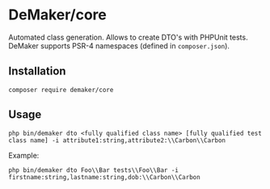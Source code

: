 # DeMaker/core
Automated class generation. Allows to create DTO's with PHPUnit tests. DeMaker supports PSR-4 namespaces (defined in `composer.json`).

## Installation
```
composer require demaker/core
```

## Usage
```
php bin/demaker dto <fully qualified class name> [fully qualified test class name] -i attribute1:string,attribute2:\\Carbon\\Carbon
```

Example:

```
php bin/demaker dto Foo\\Bar tests\\Foo\\Bar -i firstname:string,lastname:string,dob:\\Carbon\\Carbon
```
